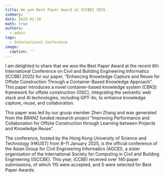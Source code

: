 ```yaml
---
title: We won Best Paper Award at ICCBEI 2025
summary: ''
date: 2025-01-10
math: true
authors:
  - admin
tags:
  - International Conference
image:
  caption: ''
---
```

I am delighted to share that we won the Best Paper Award at the recent 6th International Conference on Civil and Building Engineering Informatics (ICCBEI 2025) for our paper, “Enhancing Knowledge Capture and Reuse for Offsite Construction Through a Container-Based Knowledge Approach”. This paper introduces a novel container-based knowledge system (CBKS) framework for offsite construction (OSC), integrating the semantic web stack and AI technologies, including GPT-4o, to enhance knowledge capture, reuse, and collaboration.

This paper was led by our gruop member Zhen Zhang and was generated from the BRANZ funded research project “Improving Performance and Collaboration for Offsite Construction through Learning between Projects and Knowledge Reuse”.

The conference, hosted by the Hong Kong University of Science and Technology (HKUST) from 8–11 January 2025, is the official conference of the Asian Group for Civil Engineering Informatics (AGCEI), a sister organisation of the International Society for Computing in Civil and Building Engineering (ISCCBE). This year, ICCBEI received over 140 paper submissions, of which 110 were accepted, and 5 were selected for Best Paper Awards.




